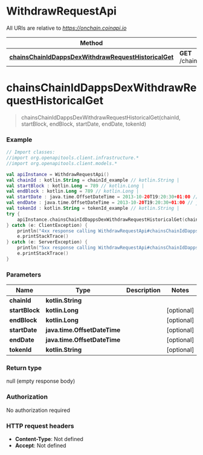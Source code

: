 # WithdrawRequestApi

All URIs are relative to *https://onchain.coinapi.io*

Method | HTTP request | Description
------------- | ------------- | -------------
[**chainsChainIdDappsDexWithdrawRequestHistoricalGet**](WithdrawRequestApi.md#chainsChainIdDappsDexWithdrawRequestHistoricalGet) | **GET** /chains/{chain_id}/dapps/dex/withdrawRequest/historical | 


<a name="chainsChainIdDappsDexWithdrawRequestHistoricalGet"></a>
# **chainsChainIdDappsDexWithdrawRequestHistoricalGet**
> chainsChainIdDappsDexWithdrawRequestHistoricalGet(chainId, startBlock, endBlock, startDate, endDate, tokenId)



### Example
```kotlin
// Import classes:
//import org.openapitools.client.infrastructure.*
//import org.openapitools.client.models.*

val apiInstance = WithdrawRequestApi()
val chainId : kotlin.String = chainId_example // kotlin.String | 
val startBlock : kotlin.Long = 789 // kotlin.Long | 
val endBlock : kotlin.Long = 789 // kotlin.Long | 
val startDate : java.time.OffsetDateTime = 2013-10-20T19:20:30+01:00 // java.time.OffsetDateTime | 
val endDate : java.time.OffsetDateTime = 2013-10-20T19:20:30+01:00 // java.time.OffsetDateTime | 
val tokenId : kotlin.String = tokenId_example // kotlin.String | 
try {
    apiInstance.chainsChainIdDappsDexWithdrawRequestHistoricalGet(chainId, startBlock, endBlock, startDate, endDate, tokenId)
} catch (e: ClientException) {
    println("4xx response calling WithdrawRequestApi#chainsChainIdDappsDexWithdrawRequestHistoricalGet")
    e.printStackTrace()
} catch (e: ServerException) {
    println("5xx response calling WithdrawRequestApi#chainsChainIdDappsDexWithdrawRequestHistoricalGet")
    e.printStackTrace()
}
```

### Parameters

Name | Type | Description  | Notes
------------- | ------------- | ------------- | -------------
 **chainId** | **kotlin.String**|  |
 **startBlock** | **kotlin.Long**|  | [optional]
 **endBlock** | **kotlin.Long**|  | [optional]
 **startDate** | **java.time.OffsetDateTime**|  | [optional]
 **endDate** | **java.time.OffsetDateTime**|  | [optional]
 **tokenId** | **kotlin.String**|  | [optional]

### Return type

null (empty response body)

### Authorization

No authorization required

### HTTP request headers

 - **Content-Type**: Not defined
 - **Accept**: Not defined

